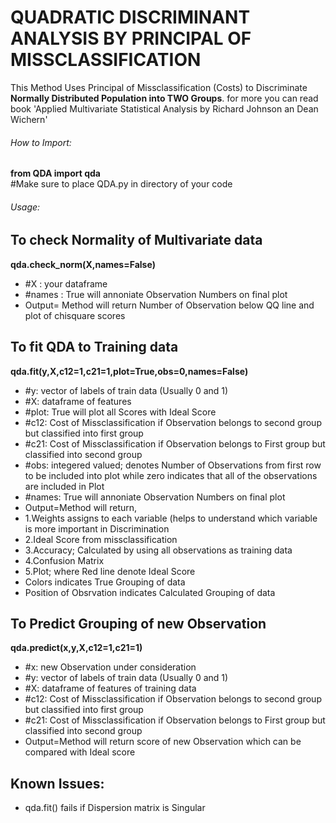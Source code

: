 # QUADRATIC DISCRIMINANT ANALYSIS BY PRINCIPAL OF MISSCLASSIFICATION
This Method Uses Principal of Missclassification (Costs) to Discriminate **Normally Distributed Population into TWO Groups**. 
for more you can read book 'Applied Multivariate Statistical Analysis by Richard Johnson an Dean Wichern'

###### How to Import:
**from QDA import qda**    
         #Make sure to place QDA.py in directory of your code

###### Usage:
## To check Normality of Multivariate data
**qda.check_norm(X,names=False)**         
- #X : your dataframe
- #names : True will annoniate Observation Numbers on final plot
- Output= Method will return Number of Observation below QQ line and plot of chisquare scores

## To fit QDA to Training data
**qda.fit(y,X,c12=1,c21=1,plot=True,obs=0,names=False)**
- #y: vector of  labels of  train data (Usually 0 and 1)
- #X: dataframe of features
- #plot: True will plot all Scores with Ideal Score
- #c12: Cost of Missclassification if Observation belongs to second group but classified into first group
- #c21: Cost of Missclassification if Observation belongs to First group but classified into second group
- #obs: integered valued; denotes Number of Observations from first row to be included into plot while zero indicates that all of the observations are included in Plot
- #names: True will annoniate Observation Numbers on final plot
- Output=Method will return,
- 1.Weights assigns to each variable (helps to understand which variable is more important in Discrimination
- 2.Ideal Score from missclassification
- 3.Accuracy; Calculated by using all observations as training data
- 4.Confusion Matrix
- 5.Plot; where Red line denote Ideal Score 		
- Colors indicates True Grouping of data
- Position of Obsrvation indicates Calculated Grouping of data
	
## To Predict Grouping of new Observation
**qda.predict(x,y,X,c12=1,c21=1)**
- #x: new Observation under consideration
- #y: vector of  labels of  train data (Usually 0 and 1)
- #X: dataframe of features of training data
- #c12: Cost of Missclassification if Observation belongs to second group but classified into first group
- #c21: Cost of Missclassification if Observation belongs to First group but classified into  second group
- Output=Method will return score of new Observation which can be compared with Ideal score

## Known Issues:
- qda.fit() fails if Dispersion matrix is Singular
